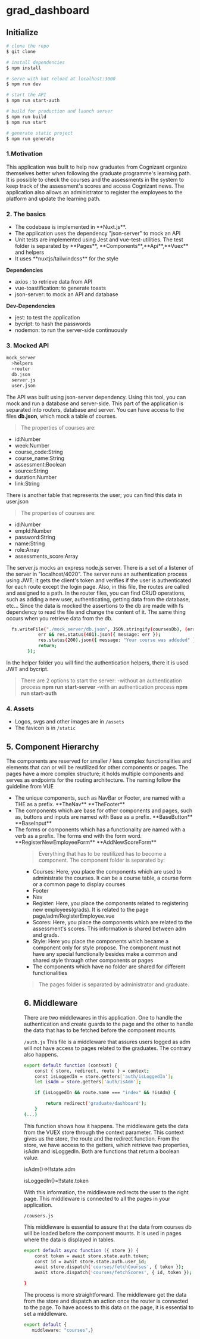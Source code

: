 # grad_dashboard

## Initialize 

```bash
# clone the repo
$ git clone

# install dependencies
$ npm install

# serve with hot reload at localhost:3000
$ npm run dev

# start the API
$ npm run start-auth

# build for production and launch server
$ npm run build
$ npm run start

# generate static project
$ npm run generate
```

### 1.Motivation 

This application was built to help new graduates from Cognizant organize themselves better when following the graduate programme's learning path. It is possible to check the courses and the assessments in the system to keep track of the assessment's scores and access Cognizant news. 
The application also allows an administrator to register the employees to the platform and update the learning path. 

### 2. The basics

<ul>
<li>The codebase is implemented in **Nuxt.js**. </li>
<li>The application uses the dependency "json-server" to mock an API</li>
<li>Unit tests are implemented using Jest and vue-test-utilities. The test folder is separated by  **Pages**, **Components**,**Api**,**Vuex** and helpers</li>
<li>It uses **nuxtjs/tailwindcss** for the style</li>
  </ul>

**Dependencies**
<ul>

<li> axios : to retrieve data from API</li>
<li>vue-toastification: to generate toasts</li>
<li>json-server: to mock an API and database</li>
</ul>

**Dev-Dependencies**
<ul>
<li>jest: to test the application</li>
<li>bycript: to hash the passwords</li>
<li>nodemon: to run the server-side continuously </li>
</ul>

### 3. Mocked API


```bash
mock_server
  >helpers
  >router
  db.json
  server.js
  user.json
```
The API was built using json-server dependency. Using this tool, you can mock and run a database and server-side. This part of the application is separated into routers, database and server. You can have access to the files **db.json**, which mock a table of courses.
> The properties of courses are: 
<ul>
  <li>id:Number</li>
<li>week:Number</li>
<li>course_code:String</li>
<li>course_name:String</li>
<li>assessment:Boolean</li>
<li>source:String</li>
<li>duration:Number</li>
<li>link:String</li>
</ul>

There is another table that represents the user; you can find this data in user.json

> The properties of courses are: 
<ul>
<li>id:Number</li>
<li>empId:Number</li>
<li>password:String</li>
<li>name:String</li>
<li>role:Array</li>
<li>assessments_score:Array</li>
</ul>

The server.js mocks an express node.js server. There is a set of a listener of the server in "localhost/4020". The server runs an authentication process using JWT; it gets the client's token and verifies if the user is authenticated for each route except the login page.  Also, in this file, the routes are called and assigned to a path. 
In the router files, you can find CRUD operations, such as adding a new user, authenticating, getting data from the database, etc... Since the data is mocked the assertions to the db are made with fs dependency to read the file and change the content of it. The same thing occurs when you retrieve data from the db.

```bash
  fs.writeFile("./mock_server/db.json", JSON.stringify(coursesDb), (err, result) => {
            err && res.status(401).json({ message: err });
            res.status(200).json({ message: "Your course was addeded" });
            return;
        });

```
In the helper folder you will find the authentication helpers, there it is used JWT and bycript.  

>There are 2 options to start the server:
-without an authentication process **npm run start-server**
-with an authentication process **npm run start-auth**

### 4. Assets

- Logos, svgs and other images are in `/assets`
- The favicon is in `/static`

## 5. Component Hierarchy
<p>The components are reserved for smaller / less complex functionalities and elements that can or will be reutilized for other components or pages. 
The pages have a more complex structure; it holds multiple components and serves as endpoints for the routing architecture. 
The naming follow the guideline from VUE</p>
<ul>
<li>The unique components, such as NavBar or Footer, are named with a THE  as a prefix. 
**TheNav** 
**TheFooter**</li>
<li>The components which are base for other components and pages, such as, buttons and inputs are named with  Base as a prefix.
**BaseButton**
**BaseInput**</li>
<li>The forms or components which has a functionality are named with a verb as a prefix. The forms end with the form word.
**RegisterNewEmployeeForm**
**AddNewScoreForm**</li>
<ul>
  
  >Everything that has to be reutilized has to become a component. The component folder is separated by: 
<ul>
<li>Courses: Here, you place the components which are used to administrate the courses. It can be a course table, a course form or a common page to display courses</li>
<li>Footer</li>
<li>Nav</li>
<li>Register: Here, you place the components related to registering new employees(grads). It is related to the page page/adm/RegisterEmployee.vue </li>
<li>Scores: Here, you place the components which are related to the  assessment's scores. This information is shared between adm and grads.</li>
<li>Style: Here you place the components which became a component only for style propose. The component must not have any special functionally besides make a common and shared style through other components or pages</li>
<li>The components which have no folder are shared for different functionalities </li>
</ul>

>The pages folder is separated by administrator and graduate. 

## 6. Middleware



There are two middlewares in this application. One to handle the authentication and create guards to the page and the other to handle the data that has to be fetched before the component mounts.

`/auth.js`
This file is a middleware that assures users logged as adm will not have access to pages related to the graduates. The contrary also happens. 

```bash
export default function (context) {
    const { store, redirect, route } = context;
    const isLoggedIn = store.getters['auth/isLoggedIn'];
    let isAdm = store.getters['auth/isAdm'];

    if (isLoggedIn && route.name === "index" && !isAdm) {

        return redirect('graduate/dashboard');
    }
(...)
```

This function shows how it happens. The middleware gets the data from the VUEX store through the context parameter. This context gives us the store, the route and the redirect function. From the store, we have access to the getters, which retrieve two properties, isAdm and isLoggedIn. Both are functions that return a boolean value. 

<dl>isAdm()=>!!state.adm</dl>
<dl>isLoggedIn()=!!state.token</dl>

With this information, the middleware redirects the user to the right page. This middleware is connected to all the pages in your application.

`/cousers.js`

This middleware is essential to assure that the data from courses db will be loaded before the component mounts. It is used in pages where the data is displayed in tables. 

```bash
export default async function ({ store }) {
    const token = await store.state.auth.token;
    const id = await store.state.auth.user_id;
    await store.dispatch('courses/fetchCourses', { token });
    await store.dispatch('courses/fetchScores', { id, token });

}
```

The process is more straightforward. The middleware get the data from the store and dispatch an action once the router is connected to the page. To have access to this data on the page, it is essential to set a middleware. 

```bash
export default {
   middleware: "courses",}
```
